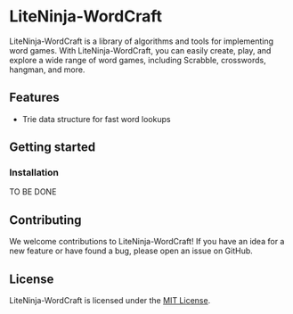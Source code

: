 # LiteNinja-WordCraft

LiteNinja-WordCraft is a library of algorithms and tools for implementing word games. 
With LiteNinja-WordCraft, you can easily create, play, and explore a wide range of word games, including Scrabble, crosswords, hangman, and more.

## Features

- Trie data structure for fast word lookups

## Getting started

### Installation

TO BE DONE



## Contributing

We welcome contributions to LiteNinja-WordCraft! If you have an idea for a new feature or have found a bug, please open an issue on GitHub.

## License

LiteNinja-WordCraft is licensed under the [MIT License](LICENSE).

